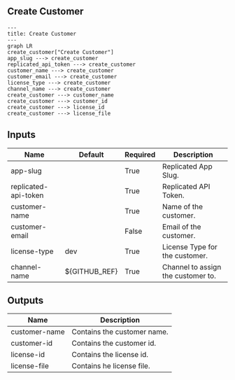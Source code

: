 ## Create Customer

```mermaid
---
title: Create Customer
---
graph LR
create_customer["Create Customer"]
app_slug ---> create_customer
replicated_api_token ---> create_customer
customer_name ---> create_customer
customer_email ---> create_customer
license_type ---> create_customer
channel_name ---> create_customer
create_customer ---> customer_name
create_customer ---> customer_id
create_customer ---> license_id
create_customer ---> license_file
```
## Inputs
| Name | Default | Required | Description |
| --- | --- | --- | --- |
| app-slug |  | True | Replicated App Slug. |
| replicated-api-token |  | True | Replicated API Token. |
| customer-name |  | True | Name of the customer. |
| customer-email |  | False | Email of the customer. |
| license-type | dev | True | License Type for the customer. |
| channel-name | ${GITHUB_REF} | True | Channel to assign the customer to. |

## Outputs
| Name | Description |
| --- | --- |
| customer-name | Contains the customer name. |
| customer-id | Contains the customer id. |
| license-id | Contains the license id. |
| license-file | Contains he license file. |

